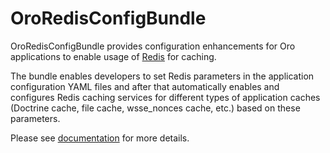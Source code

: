 # OroRedisConfigBundle

OroRedisConfigBundle provides configuration enhancements for Oro applications to enable usage of [Redis](https://redis.io/) for caching.

The bundle enables developers to set Redis parameters in the application configuration YAML files and after that automatically enables and configures Redis caching services for different types of application caches (Doctrine cache, file cache, wsse_nonces cache, etc.) based on these parameters.

Please see [documentation](https://doc.oroinc.com/bundles/platform/RedisConfigBundle/) for more details.
